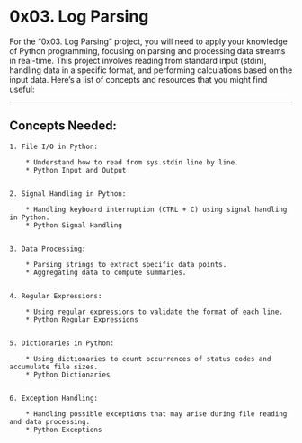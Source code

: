 # 0x03. Log Parsing

For the “0x03. Log Parsing” project, you will need to apply your knowledge of Python programming, focusing on parsing and processing data streams in real-time. This project involves reading from standard input (stdin), handling data in a specific format, and performing calculations based on the input data. Here’s a list of concepts and resources that you might find useful:

---

## **Concepts Needed:**
	1. File I/O in Python:

		* Understand how to read from sys.stdin line by line.
		* Python Input and Output


	2. Signal Handling in Python:

		* Handling keyboard interruption (CTRL + C) using signal handling in Python.
		* Python Signal Handling


	3. Data Processing:

		* Parsing strings to extract specific data points.
		* Aggregating data to compute summaries.


	4. Regular Expressions:

		* Using regular expressions to validate the format of each line.
		* Python Regular Expressions


	5. Dictionaries in Python:

		* Using dictionaries to count occurrences of status codes and accumulate file sizes.
		* Python Dictionaries


	6. Exception Handling:

		* Handling possible exceptions that may arise during file reading and data processing.
		* Python Exceptions
